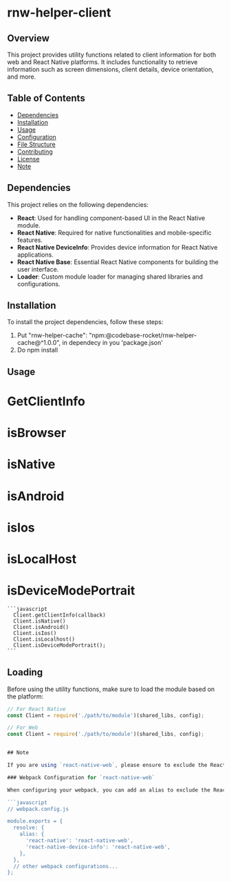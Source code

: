 # rnw-helper-client

## Overview

This project provides utility functions related to client information for both web and React Native platforms. It includes functionality to retrieve information such as screen dimensions, client details, device orientation, and more.

## Table of Contents

- [Dependencies](#dependencies)
- [Installation](#installation)
- [Usage](#usage)
- [Configuration](#configuration)
- [File Structure](#file-structure)
- [Contributing](#contributing)
- [License](#license)
- [Note](#license)

## Dependencies

This project relies on the following dependencies:

- **React**: Used for handling component-based UI in the React Native module.
- **React Native**: Required for native functionalities and mobile-specific features.
- **React Native DeviceInfo**: Provides device information for React Native applications.
- **React Native Base**: Essential React Native components for building the user interface.
- **Loader**: Custom module loader for managing shared libraries and configurations.

## Installation

To install the project dependencies, follow these steps:

1. Put 
  "rnw-helper-cache": "npm:@codebase-rocket/rnw-helper-cache@^1.0.0",
  in dependecy in you 'package.json'
2. Do npm install

## Usage

  # GetClientInfo
  # isBrowser
  # isNative
  # isAndroid
  # isIos
  # isLocalHost
  # isDeviceModePortrait


    ```javascript
      Client.getClientInfo(callback)
      Client.isNative()
      Client.isAndroid()
      Client.isIos()
      Client.isLocalhost()
      Client.isDeviceModePortrait();
    ```

## Loading

Before using the utility functions, make sure to load the module based on the platform:

```javascript
// For React Native
const Client = require('./path/to/module')(shared_libs, config);

// For Web
const Client = require('./path/to/module')(shared_libs, config);


## Note

If you are using `react-native-web`, please ensure to exclude the React Native library from webpack (through alias). This library is intended only for the React Native platform.

### Webpack Configuration for `react-native-web`

When configuring your webpack, you can add an alias to exclude the React Native library. For example:

```javascript
// webpack.config.js

module.exports = {
  resolve: {
    alias: {
      'react-native': 'react-native-web',
      'react-native-device-info': 'react-native-web',
    },
  },
  // other webpack configurations...
};

